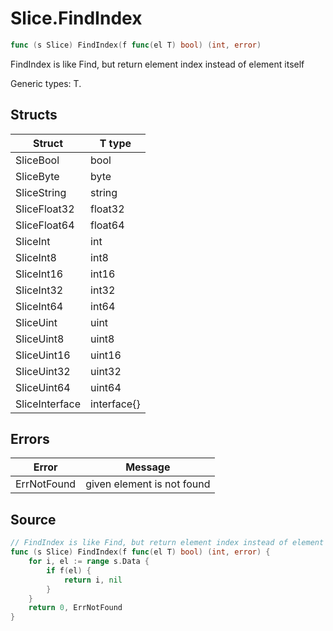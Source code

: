 # Slice.FindIndex

```go
func (s Slice) FindIndex(f func(el T) bool) (int, error)
```

FindIndex is like Find, but return element index instead of element itself

Generic types: T.

## Structs

| Struct | T type |
| ------ | ------ |
| SliceBool | bool |
| SliceByte | byte |
| SliceString | string |
| SliceFloat32 | float32 |
| SliceFloat64 | float64 |
| SliceInt | int |
| SliceInt8 | int8 |
| SliceInt16 | int16 |
| SliceInt32 | int32 |
| SliceInt64 | int64 |
| SliceUint | uint |
| SliceUint8 | uint8 |
| SliceUint16 | uint16 |
| SliceUint32 | uint32 |
| SliceUint64 | uint64 |
| SliceInterface | interface{} |

## Errors

| Error | Message |
| -------- | ------ |
| ErrNotFound | given element is not found |

## Source

```go
// FindIndex is like Find, but return element index instead of element itself
func (s Slice) FindIndex(f func(el T) bool) (int, error) {
	for i, el := range s.Data {
		if f(el) {
			return i, nil
		}
	}
	return 0, ErrNotFound
}
```

